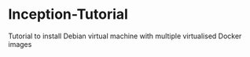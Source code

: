 # Inception-Tutorial
Tutorial to install Debian virtual machine with multiple virtualised Docker images
